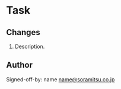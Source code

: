 # Task

[DOPS-XXXX]: Title.

## Changes

1. Description.

## Author

Signed-off-by: name <name@soramitsu.co.jp>

[DOPS-XXXX]: https://soramitsu.atlassian.net/browse/DOPS-XXXX